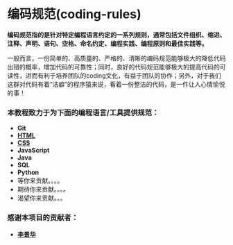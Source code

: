 # 编码规范(coding-rules)
**编码规范指的是针对特定编程语言约定的一系列规则，通常包括文件组织、缩进、注释、声明、语句、空格、命名约定、编程实践、编程原则和最佳实践等。**

一般而言，一份简单的、高质量的、严格的、清晰的编码规范能够极大的降低代码出错的概率，增加代码的可靠性；同时，良好的代码规范能够极大的提高代码的可读性，进而有利于培养团队的coding文化，有益于团队的协作；另外，对于我们这群对代码有着“洁癖”的程序猿来说，看着一份整洁的代码，是一件让人心情愉悦的事！

### 本教程致力于为下面的编程语言/工具提供规范：

* **Git**
* **[HTML](https://github.com/skill-courses/coding-rules/tree/master/html)**
* **[CSS](https://github.com/skill-courses/coding-rules/tree/master/css)**
* **JavaScript**
* **Java**
* **SQL**
* **Python**
* 等你来贡献。。。。
* 期待你来贡献。。。。
* 渴望你来贡献。。。



### 感谢本项目的贡献者：

* **[李景华](https://github.com/EasonAndLily)**

